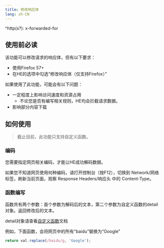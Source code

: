 ```yaml
---
title: 修改响应体
lang: zh-CN
---
```

^http(s?):
x-forwarded-for
## 使用前必读

该功能可以修改请求的响应体，但有以下要求：
* 使用Firefox 57+
* 在HE的选项中勾选“修改响应体（仅支持Firefox）”

如果使用了此功能，可能会有以下问题：
* 一定程度上影响访问速度和资源占用
  * 不论您是否有编写相关规则，HE均会拦截请求数据。
* 影响部分内容下载

## 如何使用

> 截止目前，此功能只支持自定义函数。

### 编码
您需要指定网页相关编码，才能让HE成功解码数据。

如果您不知道网页使用何种编码，请打开控制台（按F12），切换到 Network/网络 标签，刷新当前页面，观察 Response Headers/响应头 中的 Content-Type。

### 函数编写
函数共有两个参数：首个参数为解码后的文本，第二个参数为自定义函数的detail对象。返回修改后的文本。

detail对象请查看[自定义函数](custom-function.md)文档

例如，下面函数，会将网页中的所有“baidu”替换为“Google”
```js
return val.replace(/baidu/g, 'Google');
```
